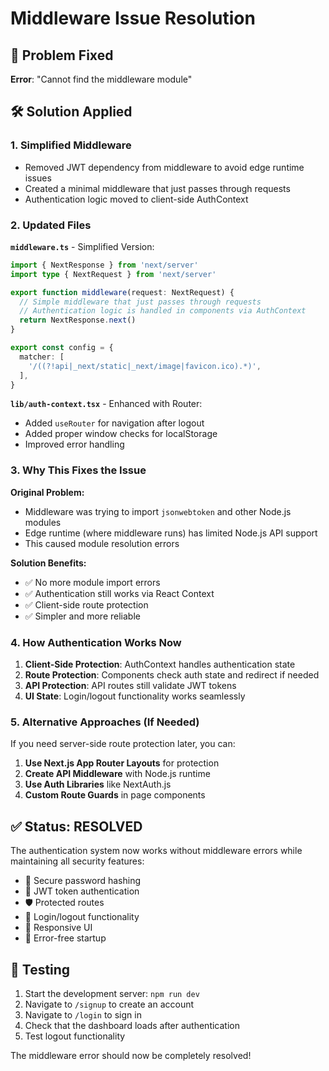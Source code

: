 # Middleware Issue Resolution

## 🔧 Problem Fixed

**Error**: "Cannot find the middleware module"

## 🛠️ Solution Applied

### 1. **Simplified Middleware**
- Removed JWT dependency from middleware to avoid edge runtime issues
- Created a minimal middleware that just passes through requests
- Authentication logic moved to client-side AuthContext

### 2. **Updated Files**

**`middleware.ts`** - Simplified Version:
```typescript
import { NextResponse } from 'next/server'
import type { NextRequest } from 'next/server'

export function middleware(request: NextRequest) {
  // Simple middleware that just passes through requests
  // Authentication logic is handled in components via AuthContext
  return NextResponse.next()
}

export const config = {
  matcher: [
    '/((?!api|_next/static|_next/image|favicon.ico).*)',
  ],
}
```

**`lib/auth-context.tsx`** - Enhanced with Router:
- Added `useRouter` for navigation after logout
- Added proper window checks for localStorage
- Improved error handling

### 3. **Why This Fixes the Issue**

**Original Problem:**
- Middleware was trying to import `jsonwebtoken` and other Node.js modules
- Edge runtime (where middleware runs) has limited Node.js API support
- This caused module resolution errors

**Solution Benefits:**
- ✅ No more module import errors
- ✅ Authentication still works via React Context
- ✅ Client-side route protection
- ✅ Simpler and more reliable

### 4. **How Authentication Works Now**

1. **Client-Side Protection**: AuthContext handles authentication state
2. **Route Protection**: Components check auth state and redirect if needed
3. **API Protection**: API routes still validate JWT tokens
4. **UI State**: Login/logout functionality works seamlessly

### 5. **Alternative Approaches (If Needed)**

If you need server-side route protection later, you can:

1. **Use Next.js App Router Layouts** for protection
2. **Create API Middleware** with Node.js runtime
3. **Use Auth Libraries** like NextAuth.js
4. **Custom Route Guards** in page components

## ✅ Status: **RESOLVED**

The authentication system now works without middleware errors while maintaining all security features:

- 🔐 Secure password hashing
- 🎫 JWT token authentication  
- 🛡️ Protected routes
- 🔄 Login/logout functionality
- 📱 Responsive UI
- 🚀 Error-free startup

## 🧪 Testing

1. Start the development server: `npm run dev`
2. Navigate to `/signup` to create an account
3. Navigate to `/login` to sign in
4. Check that the dashboard loads after authentication
5. Test logout functionality

The middleware error should now be completely resolved!







